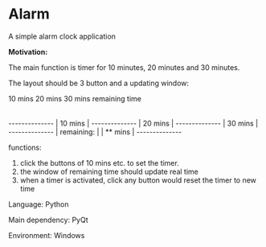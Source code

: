 # Alarm
A simple alarm clock application

<b>Motivation:</b>
<p>
The main function is timer for 10 minutes, 20 minutes and 30 minutes. 

The layout should be 3 button and a updating window:

<table style="width:100%">
<tr> 10 mins </tr>
<tr> 20 mins </tr>
<tr> 30 mins </tr>
<tr> remaining time </tr>
</table>
--------------
| 10 mins    | 
--------------
| 20 mins    |
--------------
| 30 mins    |
--------------
| remaining: |
| ** mins    |
--------------
</p>

functions:
1. click the buttons of 10 mins etc. to set the timer.
2. the window of remaining time should update real time
3. when a timer is activated, click any button would reset the timer to new time

Language:
Python

Main dependency:
PyQt

Environment:
Windows
